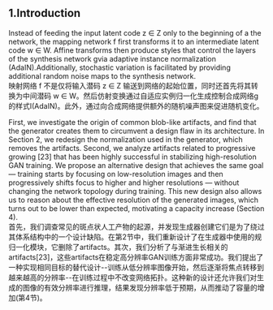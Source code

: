 ## 1.Introduction  
Instead of feeding the input latent code z ∈ Z only to the beginning of a the network, the mapping network f first transforms it to an intermediate latent code w ∈ W. Affine transforms then produce styles that control the layers of the synthesis network gvia adaptive instance normalization (AdaIN).Additionally, stochastic variation is facilitated by providing additional random noise maps to the synthesis network.  
映射网络 f 不是仅将输入潜码 z ∈ Z 输送到网络的起始位置，同时还首先将其转换为中间潜码 w ∈ W。然后仿射变换通过自适应实例归一化生成控制合成网络g的样式I(AdaIN)。此外，通过向合成网络提供额外的随机噪声图来促进随机变化。  

First, we investigate the origin of common blob-like artifacts, and find that the generator creates them to circumvent a design flaw in its architecture. In Section 2, we redesign the normalization used in the generator, which removes the artifacts. Second, we analyze artifacts related to progressive growing [23] that has been highly successful in stabilizing high-resolution GAN training. We propose an alternative design that achieves the same goal — training starts by focusing on low-resolution images and then progressively shifts focus to higher and higher resolutions — without changing the network topology during training. This new design also allows us to reason about the effective resolution of the generated images, which turns out to be lower than expected, motivating a capacity increase (Section 4).  
首先，我们调查常见的斑点状人工产物的起源，并发现生成器创建它们是为了绕过其体系结构中的一个设计缺陷。在第2节中，我们重新设计了在生成器中使用的规归一化模块，它删除了artifacts。其次，我们分析了与渐进生长相关的artifacts[23]，这些artifacts在稳定高分辨率GAN训练方面非常成功。我们提出了一种实现相同目标的替代设计--训练从低分辨率图像开始，然后逐渐将焦点转移到越来越高的分辨率--在训练过程中不改变网络拓扑。这种新的设计还允许我们对生成的图像的有效分辨率进行推理，结果发现分辨率低于预期，从而推动了容量的增加(第4节)。  
